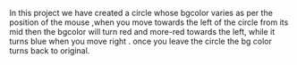 In this project we have created a circle whose bgcolor varies as per the position of the mouse ,when you move towards the left of the circle from its mid then the bgcolor will turn red and more-red towards the left, while it turns blue when you move right . 
once you leave the circle the bg color turns back to original.